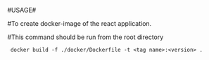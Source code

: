 #USAGE#

#To create docker-image of the react application.

#This command should be run from the root directory
```
 docker build -f ./docker/Dockerfile -t <tag name>:<version> .
```
